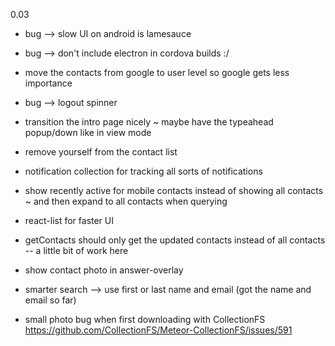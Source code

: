 0.03
- bug --> slow UI on android is lamesauce
- bug --> don't include electron in cordova builds :/
- move the contacts from google to user level so google gets less importance
- bug --> logout spinner
- transition the intro page nicely ~ maybe have the typeahead popup/down like in view mode
- remove yourself from the contact list
- notification collection for tracking all sorts of notifications
- show recently active for mobile contacts instead of showing all contacts ~ and then expand to all contacts when querying
- react-list for faster UI

- getContacts should only get the updated contacts instead of all contacts -- a little bit of work here
- show contact photo in answer-overlay
- smarter search --> use first or last name and email (got the name and email so far)
- small photo bug when first downloading with CollectionFS
https://github.com/CollectionFS/Meteor-CollectionFS/issues/591
